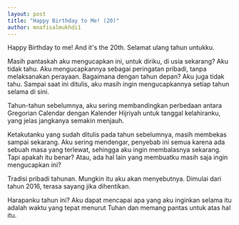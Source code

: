 ```yaml
---
layout: post
title: "Happy Birthday to Me! (20)"
author: mnafisalmukhdi1
---
```

Happy Birthday to me! And it's the 20th.
Selamat ulang tahun untukku.

Masih pantaskah aku mengucapkan ini, untuk diriku, di usia sekarang? Aku tidak tahu. Aku mengucapkannya sebagai peringatan pribadi, tanpa melaksanakan perayaan.
Bagaimana dengan tahun depan? Aku juga tidak tahu. Sampai saat ini ditulis, aku masih ingin mengucapkannya setiap tahun selama di sini.

Tahun-tahun sebelumnya, aku sering membandingkan perbedaan antara Gregorian Calendar dengan Kalender Hijriyah untuk tanggal kelahiranku, yang jelas jangkanya semakin menjauh.

Ketakutanku yang sudah ditulis pada tahun sebelumnya, masih membekas sampai sekarang. Aku sering mendengar, penyebab ini semua karena ada sebuah masa yang terlewat, sehingga aku ingin membalasnya sekarang. Tapi apakah itu benar? Atau, ada hal lain yang membuatku masih saja ingin mengucapkan ini?

Tradisi pribadi tahunan. Mungkin itu aku akan menyebutnya. Dimulai dari tahun 2016, terasa sayang jika dihentikan.

Harapanku tahun ini? Aku dapat mencapai apa yang aku inginkan selama itu adalah waktu yang tepat menurut Tuhan dan memang pantas untuk atas hal itu.
